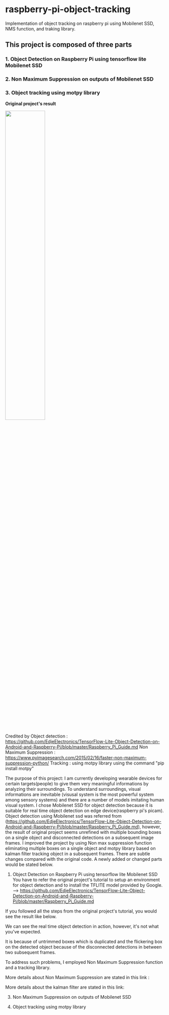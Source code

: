 
# raspberry-pi-object-tracking
Implementation of object tracking on raspberry pi using Mobilenet SSD, NMS function, and traking library.


## This project is composed of three parts
### 1. Object Detection on Raspberry Pi using tensorflow lite Mobilenet SSD 
### 2. Non Maximum Suppression on outputs of Mobilenet SSD 
### 3. Object tracking using motpy library 

__Original project's result__   

<img width="50%" src="raspberry-pi-object-tracking/video/raw_video.gif">



Credited by 
Object detection : https://github.com/EdjeElectronics/TensorFlow-Lite-Object-Detection-on-Android-and-Raspberry-Pi/blob/master/Raspberry_Pi_Guide.md
Non Maximum Suppression : https://www.pyimagesearch.com/2015/02/16/faster-non-maximum-suppression-python/
Tracking : using motpy library using the command "pip install motpy"

The purpose of this project: 
I am currently developing wearable devices for certain targets(people) to give them  very meaningful informations by analyzing their surroundings. To understand surroundings, visual informations are inevitable (visusal system is the most powerful  system among sensory systems) and there are a number of models imitating human visual system. I chose Mobilenet SSD for object detection because it is suitable for real time object detection on edge device(raspberry pi's picam). Object detection using Mobilenet ssd was referred from (https://github.com/EdjeElectronics/TensorFlow-Lite-Object-Detection-on-Android-and-Raspberry-Pi/blob/master/Raspberry_Pi_Guide.md),
however, the result of original project seems unrefined with multiple bounding boxes on a single object and disconnected detections on a subsequent image frames. 
I improved the project by using Non max suppression function eliminating multiple boxes on a single object and motpy library based on kalman filter tracking object in a subsequent frames. 
There are subtle changes compared with the original code. A newly added or changed parts would be stated below. 

1. Object Detection on Raspberry Pi using tensorflow lite Mobilenet SSD 
You have to refer the original project's tutorial to setup an environment for object detection and to install the  TFLITE model provided by Google. 
--> https://github.com/EdjeElectronics/TensorFlow-Lite-Object-Detection-on-Android-and-Raspberry-Pi/blob/master/Raspberry_Pi_Guide.md

If you followed all the steps from the original project's tutorial, you would see the result like below. 



We can see the real time object detection in action, however, it's not what you've expected. 

It is because of untrimmed boxes which is duplicated and the flickering box on the detected object because of the disconnected detections in between two subsequent frames. 

To address such problems, I employed Non Maximum Suppression function and a tracking library. 

More details about Non Maximum Suppression are stated in this link :

More details about the kalman filter are stated in this link:

3. Non Maximum Suppression on outputs of Mobilenet SSD 

5. Object tracking using motpy library 


